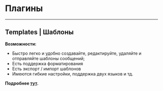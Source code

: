 # Плагины

---

## Templates | Шаблоны


**Возможности:**
- Быстро легко и удобно создавайте, редактируйте, удаляйте и отправляйте шаблоны сообщений;
- Есть поддержка форматирования
- Есть экспорт / импорт шаблонов
- Имеются гибкие настройки, поддержка двух языков и тд. 

**Подробнее [тут](https://github.com/mr-Vestr/plugins/blob/main/TEMPLATES.md).**
